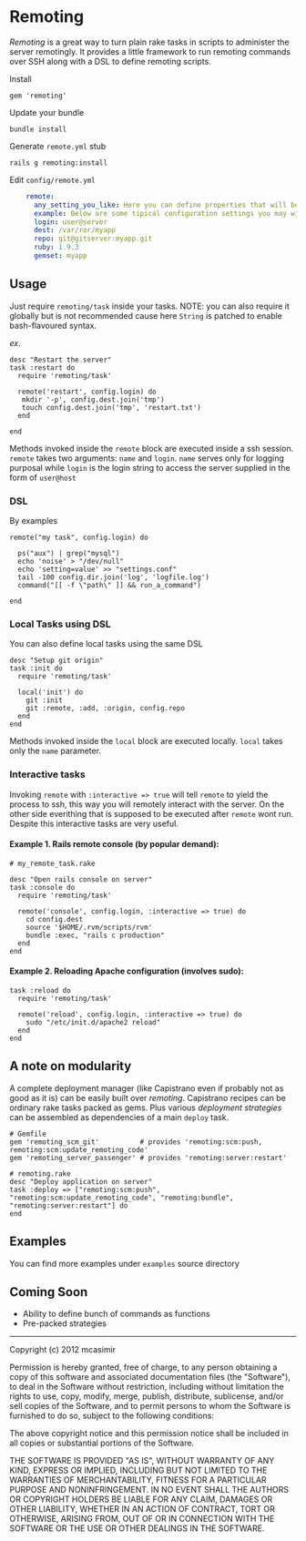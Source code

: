 # Remoting

*Remoting* is a great way to turn plain rake tasks in scripts to administer the server remotingly. It provides a little framework to run remoting commands over SSH along with a DSL to define remoting scripts.

Install

    gem 'remoting'
    
Update your bundle
  
    bundle install

Generate `remote.yml` stub

    rails g remoting:install

Edit `config/remote.yml`

``` yml
    remote:
      any_setting_you_like: Here you can define properties that will be available in 'config' struct inside rake tasks!
      example: Below are some tipical configuration settings you may wish to define ...
      login: user@server
      dest: /var/ror/myapp
      repo: git@gitserver:myapp.git
      ruby: 1.9.3
      gemset: myapp
```       

## Usage

Just require `remoting/task` inside your tasks. NOTE: you can also require it globally but is not recommended cause here `String` is patched to enable bash-flavoured syntax.

_ex._

    desc "Restart the server"
    task :restart do
      require 'remoting/task'
    
      remote('restart', config.login) do
       mkdir '-p', config.dest.join('tmp')
       touch config.dest.join('tmp', 'restart.txt') 
      end
    
    end
 
Methods invoked inside the `remote` block are executed inside a ssh session. `remote` takes two arguments: `name` and `login`. `name` serves only for logging purposal while `login` is the login string to access the server supplied in the form of `user@host`

### DSL

By examples
  
    remote("my task", config.login) do 

      ps("aux") | grep("mysql") 
      echo 'noise' > "/dev/null"
      echo 'setting=value' >> "settings.conf"
      tail -100 config.dir.join('log', 'logfile.log')
      command("[[ -f \"path\" ]] && run_a_command")

    end

### Local Tasks using DSL

You can also define local tasks using the same DSL

    desc "Setup git origin"
    task :init do
      require 'remoting/task'
    
      local('init') do
        git :init
        git :remote, :add, :origin, config.repo
      end  
    end

Methods invoked inside the `local` block are executed locally. `local` takes only the `name` parameter.


### Interactive tasks

Invoking `remote` with `:interactive => true` will tell `remote` to yield the process to ssh, this way you will remotely interact with the server. On the other side everithing that is supposed to be executed after `remote` wont run. Despite this interactive tasks are very useful.

#### Example 1. Rails remote console (by popular demand):
  
    # my_remote_task.rake

    desc "Open rails console on server"
    task :console do
      require 'remoting/task'

      remote('console', config.login, :interactive => true) do
        cd config.dest
        source '$HOME/.rvm/scripts/rvm'
        bundle :exec, "rails c production"
      end
    end
    
####  Example 2. Reloading Apache configuration (involves sudo):
    
    task :reload do
      require 'remoting/task'

      remote('reload', config.login, :interactive => true) do
        sudo "/etc/init.d/apache2 reload"
      end
    end
        

## A note on modularity

A complete deployment manager (like Capistrano even if probably not as good as it is) can be easily built over *remoting*. Capistrano recipes can be ordinary rake tasks packed as gems. Plus various _deployment strategies_ can be assembled as dependencies of a main `deploy` task.

    # Gemfile
    gem 'remoting_scm_git'          # provides 'remoting:scm:push, remoting:scm:update_remoting_code'
    gem 'remoting_server_passenger' # provides 'remoting:server:restart'

    # remoting.rake
    desc "Deploy application on server"
    task :deploy => ["remoting:scm:push", "remoting:scm:update_remoting_code", "remoting:bundle", "remoting:server:restart"] do
    end


## Examples

You can find more examples under `examples` source directory


## Coming Soon

* Ability to define bunch of commands as functions
* Pre-packed strategies     

---

Copyright (c) 2012 mcasimir

Permission is hereby granted, free of charge, to any person obtaining
a copy of this software and associated documentation files (the
"Software"), to deal in the Software without restriction, including
without limitation the rights to use, copy, modify, merge, publish,
distribute, sublicense, and/or sell copies of the Software, and to
permit persons to whom the Software is furnished to do so, subject to
the following conditions:

The above copyright notice and this permission notice shall be
included in all copies or substantial portions of the Software.

THE SOFTWARE IS PROVIDED "AS IS", WITHOUT WARRANTY OF ANY KIND,
EXPRESS OR IMPLIED, INCLUDING BUT NOT LIMITED TO THE WARRANTIES OF
MERCHANTABILITY, FITNESS FOR A PARTICULAR PURPOSE AND
NONINFRINGEMENT. IN NO EVENT SHALL THE AUTHORS OR COPYRIGHT HOLDERS BE
LIABLE FOR ANY CLAIM, DAMAGES OR OTHER LIABILITY, WHETHER IN AN ACTION
OF CONTRACT, TORT OR OTHERWISE, ARISING FROM, OUT OF OR IN CONNECTION
WITH THE SOFTWARE OR THE USE OR OTHER DEALINGS IN THE SOFTWARE.


